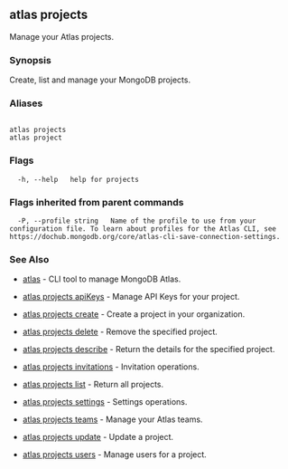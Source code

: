## atlas projects

Manage your Atlas projects.


### Synopsis

Create, list and manage your MongoDB projects.




### Aliases
```

atlas projects
atlas project
```



### Flags

```
  -h, --help   help for projects

```


### Flags inherited from parent commands

```
  -P, --profile string   Name of the profile to use from your configuration file. To learn about profiles for the Atlas CLI, see https://dochub.mongodb.org/core/atlas-cli-save-connection-settings.

```

### See Also


* [atlas](atlas.md)	- CLI tool to manage MongoDB Atlas.

* [atlas projects apiKeys](atlas_projects_apiKeys.md)	- Manage API Keys for your project.

* [atlas projects create](atlas_projects_create.md)	- Create a project in your organization.

* [atlas projects delete](atlas_projects_delete.md)	- Remove the specified project.

* [atlas projects describe](atlas_projects_describe.md)	- Return the details for the specified project.

* [atlas projects invitations](atlas_projects_invitations.md)	- Invitation operations.

* [atlas projects list](atlas_projects_list.md)	- Return all projects.

* [atlas projects settings](atlas_projects_settings.md)	- Settings operations.

* [atlas projects teams](atlas_projects_teams.md)	- Manage your Atlas teams.

* [atlas projects update](atlas_projects_update.md)	- Update a project.

* [atlas projects users](atlas_projects_users.md)	- Manage users for a project.



